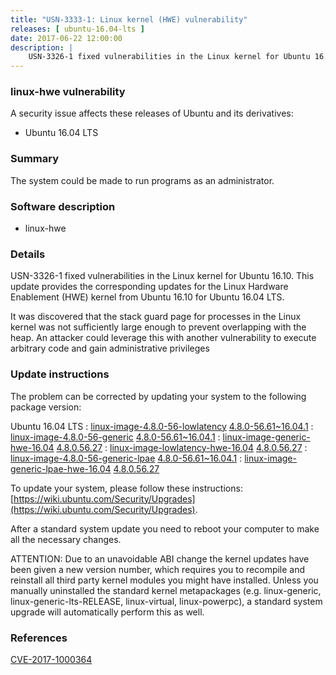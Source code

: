 ```yaml
---
title: "USN-3333-1: Linux kernel (HWE) vulnerability"
releases: [ ubuntu-16.04-lts ]
date: 2017-06-22 12:00:00
description: |
    USN-3326-1 fixed vulnerabilities in the Linux kernel for Ubuntu 16.10. This update provides the corresponding updates for the Linux Hardware Enablement (HWE) kernel from Ubuntu 16.10 for Ubuntu 16.04 LTS.
--- 
```

 
### linux-hwe vulnerability

A security issue affects these releases of Ubuntu and its derivatives:

* Ubuntu 16.04 LTS

### Summary

The system could be made to run programs as an administrator. 

### Software description

* linux-hwe 

### Details

USN-3326-1 fixed vulnerabilities in the Linux kernel for Ubuntu 16.10. This update provides the corresponding updates for the Linux Hardware Enablement (HWE) kernel from Ubuntu 16.10 for Ubuntu 16.04 LTS.

It was discovered that the stack guard page for processes in the Linux kernel was not sufficiently large enough to prevent overlapping with the heap. An attacker could leverage this with another vulnerability to execute arbitrary code and gain administrative privileges 

### Update instructions

The problem can be corrected by updating your system to the following package version:

Ubuntu 16.04 LTS
 : [linux-image-4.8.0-56-lowlatency](https://launchpad.net/ubuntu/+source/linux-hwe) <span> [4.8.0-56.61~16.04.1](https://launchpad.net/ubuntu/+source/linux-hwe/4.8.0-56.61~16.04.1) </span> 
 : [linux-image-4.8.0-56-generic](https://launchpad.net/ubuntu/+source/linux-hwe) <span> [4.8.0-56.61~16.04.1](https://launchpad.net/ubuntu/+source/linux-hwe/4.8.0-56.61~16.04.1) </span> 
 : [linux-image-generic-hwe-16.04](https://launchpad.net/ubuntu/+source/linux-hwe) <span> [4.8.0.56.27](https://launchpad.net/ubuntu/+source/linux-hwe/4.8.0-56.61~16.04.1) </span> 
 : [linux-image-lowlatency-hwe-16.04](https://launchpad.net/ubuntu/+source/linux-hwe) <span> [4.8.0.56.27](https://launchpad.net/ubuntu/+source/linux-hwe/4.8.0-56.61~16.04.1) </span> 
 : [linux-image-4.8.0-56-generic-lpae](https://launchpad.net/ubuntu/+source/linux-hwe) <span> [4.8.0-56.61~16.04.1](https://launchpad.net/ubuntu/+source/linux-hwe/4.8.0-56.61~16.04.1) </span> 
 : [linux-image-generic-lpae-hwe-16.04](https://launchpad.net/ubuntu/+source/linux-hwe) <span> [4.8.0.56.27](https://launchpad.net/ubuntu/+source/linux-hwe/4.8.0-56.61~16.04.1) </span> 

To update your system, please follow these instructions: [https://wiki.ubuntu.com/Security/Upgrades](https://wiki.ubuntu.com/Security/Upgrades).

After a standard system update you need to reboot your computer to make all the necessary changes.

ATTENTION: Due to an unavoidable ABI change the kernel updates have been given a new version number, which requires you to recompile and reinstall all third party kernel modules you might have installed. Unless you manually uninstalled the standard kernel metapackages (e.g. linux-generic, linux-generic-lts-RELEASE, linux-virtual, linux-powerpc), a standard system upgrade will automatically perform this as well. 

### References

 [CVE-2017-1000364](http://people.ubuntu.com/~ubuntu-security/cve/CVE-2017-1000364)
 
